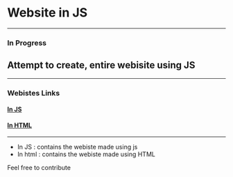 # Website in JS
---
### In Progress
## Attempt to create, entire webisite using JS
---
### Webistes Links
#### [In JS](https://scorcism.github.io/website-using-js/in_js/)
#### [In HTML](https://scorcism.github.io/website-using-js/in_html/)
---
- In JS : contains the webiste made using js
- In html : contains the webiste made using HTML

Feel free to contribute
